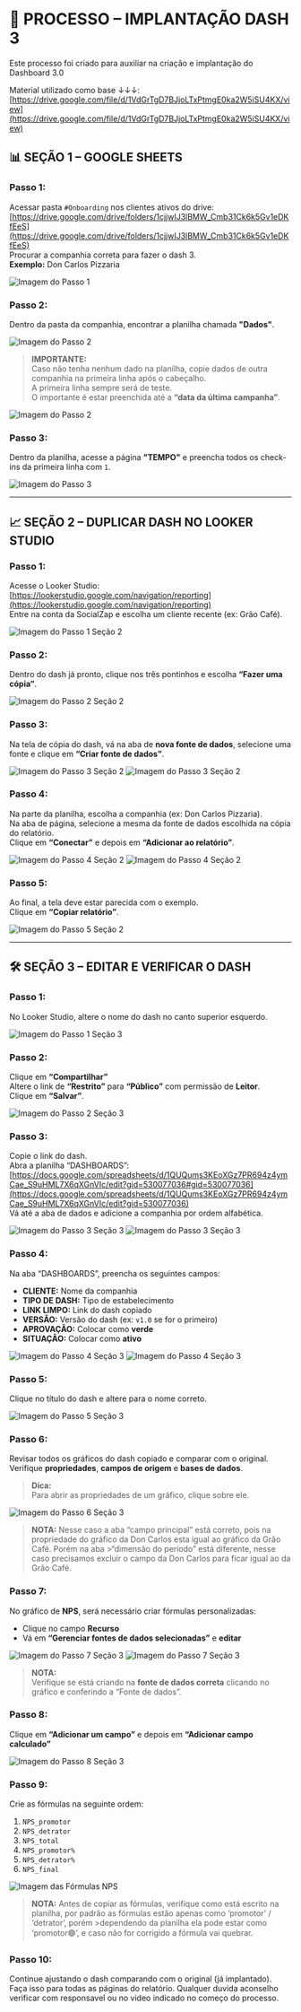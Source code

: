 
# 📄 PROCESSO – IMPLANTAÇÃO DASH 3

Este processo foi criado para auxiliar na criação e implantação do Dashboard 3.0

Material utilizado como base ↓↓↓:
[https://drive.google.com/file/d/1VdGrTgD7BJjoLTxPtmgE0ka2W5iSU4KX/view](https://drive.google.com/file/d/1VdGrTgD7BJjoLTxPtmgE0ka2W5iSU4KX/view)

## 📊 SEÇÃO 1 – GOOGLE SHEETS

### Passo 1:
Acessar pasta `#Onboarding` nos clientes ativos do drive:  
[https://drive.google.com/drive/folders/1cjjwIJ3lBMW_Cmb31Ck6k5Gv1eDKfEeS](https://drive.google.com/drive/folders/1cjjwIJ3lBMW_Cmb31Ck6k5Gv1eDKfEeS)  
Procurar a companhia correta para fazer o dash 3.  
**Exemplo:** Don Carlos Pizzaria

![Imagem do Passo 1](imagensDASH3/passo1secao1.png)

### Passo 2:
Dentro da pasta da companhia, encontrar a planilha chamada **"Dados"**.

![Imagem do Passo 2](imagensDASH3/passo2secao1.png)

> **IMPORTANTE:**  
> Caso não tenha nenhum dado na planilha, copie dados de outra companhia na primeira linha após o cabeçalho.  
> A primeira linha sempre será de teste.  
> O importante é estar preenchida até a **“data da última campanha”**.

![Imagem do Passo 2](imagensDASH3/passo2secao1importante.png)

### Passo 3:
Dentro da planilha, acesse a página **"TEMPO"** e preencha todos os check-ins da primeira linha com `1`.

![Imagem do Passo 3](imagensDASH3/passo3secao1.png)

---

## 📈 SEÇÃO 2 – DUPLICAR DASH NO LOOKER STUDIO

### Passo 1:
Acesse o Looker Studio:  
[https://lookerstudio.google.com/navigation/reporting](https://lookerstudio.google.com/navigation/reporting)  
Entre na conta da SocialZap e escolha um cliente recente (ex: Grão Café).

![Imagem do Passo 1 Seção 2](imagensDASH3/passo1secao2.png)

### Passo 2:
Dentro do dash já pronto, clique nos três pontinhos e escolha **“Fazer uma cópia”**.

![Imagem do Passo 2 Seção 2](imagensDASH3/passo2secao2.png)

### Passo 3:
Na tela de cópia do dash, vá na aba de **nova fonte de dados**, selecione uma fonte e clique em **“Criar fonte de dados”**.

![Imagem do Passo 3 Seção 2](imagensDASH3/passo3secao2.png)
![Imagem do Passo 3 Seção 2](imagensDASH3/passo3secao2(1).png)

### Passo 4:
Na parte da planilha, escolha a companhia (ex: Don Carlos Pizzaria).  
Na aba de página, selecione a mesma da fonte de dados escolhida na cópia do relatório.  
Clique em **“Conectar”** e depois em **“Adicionar ao relatório”**.

![Imagem do Passo 4 Seção 2](imagensDASH3/passo4secao2.png)
![Imagem do Passo 4 Seção 2](imagensDASH3/passo4secao2(1).png)

### Passo 5:
Ao final, a tela deve estar parecida com o exemplo.  
Clique em **“Copiar relatório”**.

![Imagem do Passo 5 Seção 2](imagensDASH3/passo5secao2.png)

---

## 🛠 SEÇÃO 3 – EDITAR E VERIFICAR O DASH

### Passo 1:
No Looker Studio, altere o nome do dash no canto superior esquerdo.

![Imagem do Passo 1 Seção 3](imagensDASH3/passo1secao3.png)

### Passo 2:
Clique em **“Compartilhar”**  
Altere o link de **“Restrito”** para **“Público”** com permissão de **Leitor**.  
Clique em **“Salvar”**.

![Imagem do Passo 2 Seção 3](imagensDASH3/passo2secao3.png)

### Passo 3:
Copie o link do dash.  
Abra a planilha “DASHBOARDS”:  
[https://docs.google.com/spreadsheets/d/1QUQums3KEoXGz7PR694z4ymCae_S9uHML7X6qXGnVIc/edit?gid=530077036#gid=530077036](https://docs.google.com/spreadsheets/d/1QUQums3KEoXGz7PR694z4ymCae_S9uHML7X6qXGnVIc/edit?gid=530077036)  
Vá até a aba de dados e adicione a companhia por ordem alfabética.

![Imagem do Passo 3 Seção 3](imagensDASH3/passo3secao3.png)
![Imagem do Passo 3 Seção 3](imagensDASH3/passo3secao3(1).png)

### Passo 4:
Na aba “DASHBOARDS”, preencha os seguintes campos:

- **CLIENTE:** Nome da companhia  
- **TIPO DE DASH:** Tipo de estabelecimento  
- **LINK LIMPO:** Link do dash copiado  
- **VERSÃO:** Versão do dash (ex: `v1.0` se for o primeiro)  
- **APROVAÇÃO:** Colocar como **verde**  
- **SITUAÇÃO:** Colocar como **ativo**

![Imagem do Passo 4 Seção 3](imagensDASH3/passo4secao3.png)
![Imagem do Passo 4 Seção 3](imagensDASH3/passo4secao3(1).png)

### Passo 5:
Clique no título do dash e altere para o nome correto.

![Imagem do Passo 5 Seção 3](imagensDASH3/passo5secao3.png)

### Passo 6:
Revisar todos os gráficos do dash copiado e comparar com o original.  
Verifique **propriedades**, **campos de origem** e **bases de dados**.

> **Dica:**  
> Para abrir as propriedades de um gráfico, clique sobre ele.

![Imagem do Passo 6 Seção 3](imagensDASH3/passo6secao3.png)

>**NOTA:** Nesse caso a aba “campo principal” está correto, pois na propriedade do gráfico da Don Carlos esta igual ao gráfico da Grão Café. Porém na aba >“dimensão do período” está diferente, nesse caso precisamos excluir o campo da Don Carlos para ficar igual ao da Grão Café.

### Passo 7:
No gráfico de **NPS**, será necessário criar fórmulas personalizadas:

- Clique no campo **Recurso**  
- Vá em **“Gerenciar fontes de dados selecionadas”** e **editar**

![Imagem do Passo 7 Seção 3](imagensDASH3/passo7secao3.png)
![Imagem do Passo 7 Seção 3](imagensDASH3/passo7secao3(1).png)

> **NOTA:**  
> Verifique se está criando na **fonte de dados correta** clicando no gráfico e conferindo a “Fonte de dados”.

### Passo 8:
Clique em **“Adicionar um campo”** e depois em **“Adicionar campo calculado”**

![Imagem do Passo 8 Seção 3](imagensDASH3/passo8secao3.png)

### Passo 9:
Crie as fórmulas na seguinte ordem:

1. `NPS_promotor`  
2. `NPS_detrator`  
3. `NPS_total`  
4. `NPS_promotor%`  
5. `NPS_detrator%`  
6. `NPS_final`

![Imagem das Fórmulas NPS](imagensDASH3/passo9secao3.png)
>**NOTA:** Antes de copiar as fórmulas, verifique como está escrito na planilha, por padrão as fórmulas estão apenas como ‘promotor’ / ‘detrator’, porém >dependendo da planilha ela pode estar como ‘promotor🟢’, e caso não for corrigido a fórmula vai quebrar.

### Passo 10:
Continue ajustando o dash comparando com o original (já implantado).  
Faça isso para todas as páginas do relatório.
Qualquer duvida aconselho verificar com responsavel ou no video indicado no começo do processo.

